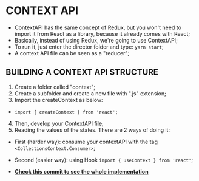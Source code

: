# CONTEXT API

- ContextAPI has the same concept of Redux, but you won't need to import it from React as a library, because it already comes with React;
- Basically, instead of using Redux, we're going to use ContextAPI;
- To run it, just enter the director folder and type: ``yarn start``;
- A context API file can be seen as a "reducer";

## BUILDING A CONTEXT API STRUCTURE
1. Create a folder called "context";
2. Create a subfolder and create a new file with ".js" extension;
3. Import the createContext as below:
- ``import { createContext } from 'react';``
4. Then, develop your ContextAPI file;
5. Reading the values of the states. There are 2 ways of doing it:
- First (harder way): consume your contextAPI with the tag ``<CollectionsContext.Consumer>``;
- Second (easier way): using Hook ``import { useContext } from 'react'``;

- <b>[Check this commit to see the whole implementation](https://github.com/jvlessa/React--Zero-To-Mastery/commit/6963ff96c38a368e257d81deaa2891d4eed27622)</b>